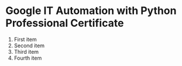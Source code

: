 # Google IT Automation with Python Professional Certificate
1. First item
2. Second item
3. Third item
4. Fourth item
